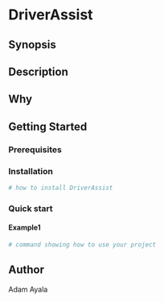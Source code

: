 # DriverAssist

## Synopsis

<!-- Enter a synopsis -->

## Description

<!-- Enter a description -->

## Why

<!-- Short reason you created the project -->

## Getting Started

### Prerequisites

<!-- list any prerequisites -->

### Installation

```powershell
# how to install DriverAssist

```

### Quick start

#### Example1

```powershell
# command showing how to use your project

```

## Author

Adam Ayala

